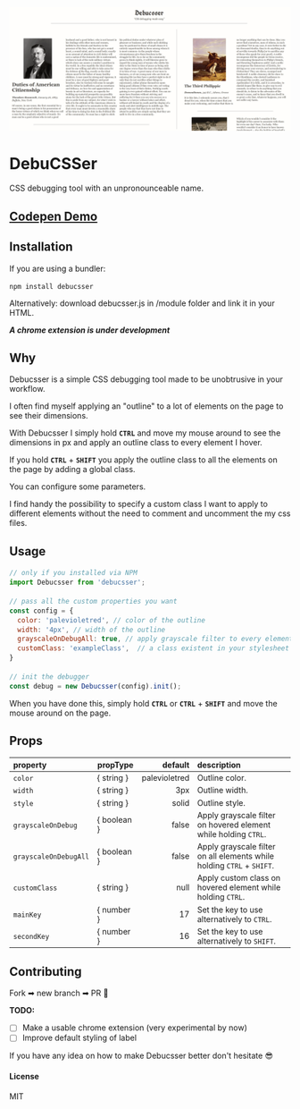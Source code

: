 
![](/gif/debucsser.gif)

# DebuCSSer

CSS debugging tool with an unpronounceable name.

## [Codepen Demo](https://codepen.io/lucagez/full/LMEerQ)

## Installation

If you are using a bundler:

`npm install debucsser`

Alternatively: download debucsser.js in /module folder and link it in your HTML.

_**A chrome extension is under development**_

## Why

Debucsser is a simple CSS debugging tool made to be unobtrusive in your workflow.

I often find myself applying an "outline" to a lot of elements on the page to see their dimensions.

With Debucsser I simply hold **`CTRL`** and move my mouse around to see the dimensions in px and apply an outline class to every element I hover.

If you  hold **`CTRL`** + **`SHIFT`** you apply the outline class to all the elements on the page by adding a global class.

You can configure some parameters.

I find handy the possibility to specify a custom class I want to apply to different elements without the need to comment and uncomment the my css files.

## Usage

```javascript
// only if you installed via NPM
import Debucsser from 'debucsser';

// pass all the custom properties you want
const config = {
  color: 'palevioletred', // color of the outline
  width: '4px', // width of the outline
  grayscaleOnDebugAll: true, // apply grayscale filter to every element 
  customClass: 'exampleClass',  // a class existent in your stylesheet
}

// init the debugger
const debug = new Debucsser(config).init();
```

When you have done this, simply hold **`CTRL`** or **`CTRL`** + **`SHIFT`** and move the mouse around on the page.

## Props

|       property        |  propType   |    default    |                              description                              |
| :-------------------- | ----------- | ------------: | :-------------------------------------------------------------------- |
| `color`               | { string }  | palevioletred | Outline color.                                                        |
| `width`               | { string }  | 3px           | Outline width.                                                        |
| `style`               | { string }  | solid         | Outline style.                                                        |
| `grayscaleOnDebug`    | { boolean } | false         | Apply grayscale filter on hovered element while holding `CTRL`.       |
| `grayscaleOnDebugAll` | { boolean } | false         | Apply grayscale filter on all elements while holding `CTRL` + `SHIFT`.|
| `customClass`         | { string }  | null          | Apply custom class on hovered element while holding `CTRL`.           |
| `mainKey`             | { number }  | 17            | Set the key to use alternatively to `CTRL`.                           |
| `secondKey`           | { number }  | 16            | Set the key to use alternatively to `SHIFT`.                          |

## Contributing

Fork ➡ new branch ➡ PR 🎉

**TODO:**

- [ ] Make a usable chrome extension (very experimental by now)
- [ ] Improve default styling of label

If you have any idea on how to make Debucsser better don't hesitate 😎

#### License

MIT